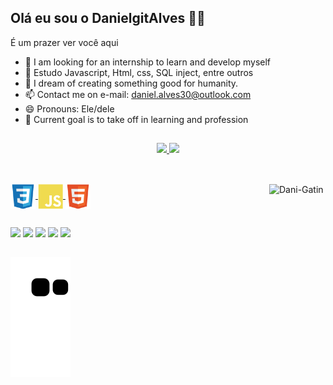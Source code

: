 ## Olá eu sou o DanielgitAlves 🧑🏻
 É um prazer ver você aqui 

- 🔭 I am looking for an internship to learn and develop myself
- 🌱 Estudo Javascript, Html, css, SQL inject, entre outros
- 🌟 I dream of creating something good for humanity.
- 📫 Contact me on e-mail: daniel.alves30@outlook.com
- 😄 Pronouns: Ele/dele
- 🚀 Current goal is to take off in learning and profession 

##
  <div align="center">
  <a href="https://github.com/DanielgitAlves">
  <img height="180em" src="https://github-readme-stats.vercel.app/api?username=DanielgitAlves&show_icons=true&theme=dark&include_all_commits=true&count_private=true"/>
  <img height="180em" src="https://github-readme-stats.vercel.app/api/top-langs/?username=DanielgitAlves&layout=compact&langs_count=7&theme=dark"/>
  </div> 
 
 ##
 <div style="display: inline_block"><br>
  <img align="center" alt="Dani-CSS" height="40" width="40" src="https://raw.githubusercontent.com/devicons/devicon/master/icons/css3/css3-original.svg"> 
  <img align="center" alt="Dani-Js" height="40" width="40" src="https://raw.githubusercontent.com/devicons/devicon/master/icons/javascript/javascript-plain.svg">
  <img align="center" alt="Dani-HTML" height="40" width="40" src="https://raw.githubusercontent.com/devicons/devicon/master/icons/html5/html5-original.svg">
  <img align="right" alt="Dani-Gatin" height="90" width="90" src= https://www.alura.com.br/artigos/assets/como-criar-um-readme-para-seu-perfil-github/imagem14.gif
 </div>
 
##
 <div>
  <a href="https://www.instagram.com/daniel_alves_sou/" target="_blank"><img src="https://img.shields.io/badge/-Instagram-%23E4405F?style=for-the-badge&logo=instagram&logoColor=white" target="_blank"></a>
  <a href="https://www.linkedin.com/in/daniel-2725/" target="_blank"><img src="https://img.shields.io/badge/-LinkedIn-%230077B5?style=for-the-badge&logo=linkedin&logoColor=white" target="_blank"></a> 
  <a href="mailto:daniel.steam29@gmail.com" target="_blank"><img src="https://img.shields.io/badge/Gmail-D14836?style=for-the-badge&logo=gmail&logoColor=white" target="_blank"></a>
 <a href="https://www.twitch.tv/dnny675" target="_blank"><img src="https://img.shields.io/badge/Twitch-9146FF?style=for-the-badge&logo=twitch&logoColor=white" target="_blank"></a> 
 <a href="https://gitlab.com/DanielgitAlves/" target="_blank"><img src="https://img.shields.io/badge/GitLab-330F63?style=for-the-badge&logo=gitlab&logoColor=white" target="_blank"></a>
 </div>
  
  ##

![Snake animation](https://github.com/DanielgitAlves/DanielgitAlves/blob/output/github-contribution-grid-snake.svg)
